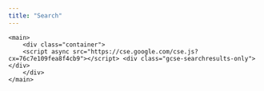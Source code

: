 ```yaml
---
title: "Search"
---
```

    <main>
        <div class="container">
        <script async src="https://cse.google.com/cse.js?cx=76c7e109fea8f4cb9"></script> <div class="gcse-searchresults-only"></div>
        </div>
    </main>
